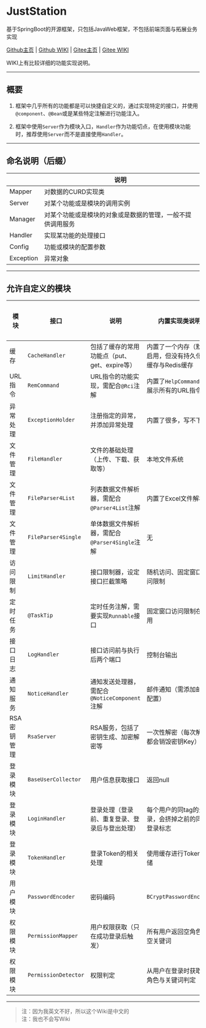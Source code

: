 # JustStation

基于SpringBoot的开源框架，只包括JavaWeb框架，不包括前端页面与拓展业务实现

[Github主页](https://github.com/Verlif/JustStation) | [Github WIKI](https://github.com/Verlif/JustStation/wiki) | [Gitee主页](https://gitee.com/Verlif/JustStation) | [Gitee WIKI](https://gitee.com/Verlif/JustStation/wikis/Home)

WIKI上有比较详细的功能实现说明。

----

## 概要

1. 框架中几乎所有的功能都是可以快捷自定义的，通过实现特定的接口，并使用`@component`、`@Bean`或是某些特定注解进行功能注入。

2. 框架中使用`Server`作为模块入口，`Handler`作为功能切点，在使用模块功能时，推荐使用`Server`而不是直接使用`Handler`。

----

## 命名说明（后缀）

| | 说明 |
| ---- | ---- |
| Mapper | 对数据的CURD实现类 |
| Server | 对某个功能或是模块的调用实例 |
| Manager | 对某个功能或是模块的对象或是数据的管理，一般不提供调用服务 |
| Handler | 实现某功能的处理接口 |
| Config | 功能或模块的配置参数 |
| Exception | 异常对象 |

----

## 允许自定义的模块

| 模块 | 接口 | 说明 | 内置实现类说明 | 允许数量 |
| ---- | ---- | ---- | ---- | ---- |
| 缓存 | `CacheHandler` | 包括了缓存的常用功能点（put、get、expire等） | 内置了一个内存（默认启用，但没有持久化）缓存与Redis缓存 | 1 |
| URL指令 | `RemCommand` | URL指令的功能实现，需配合`@Rci`注解 | 内置了`HelpCommand`用于展示所有的URL指令 | 1 |
| 异常处理 | `ExceptionHolder` | 注册指定的异常，并添加异常处理 | 内置了很多，写不下了 | 无限 |
| 文件管理 | `FileHandler` | 文件的基础处理（上传、下载、获取等） | 本地文件系统 | 1 |
| 文件管理 | `FileParser4List` | 列表数据文件解析器，需配合`@Parser4List`注解 | 内置了Excel文件解析 | 无限 |
| 文件管理 | `FileParser4Single` | 单体数据文件解析器，需配合`@Parser4Single`注解 | 无 | 无限 |
| 访问限制 | `LimitHandler` | 接口限制器，设定接口拦截策略 | 随机访问、固定窗口访问限制 | 无限 |
| 定时任务 | `@TaskTip` | 定时任务注解，需要实现`Runnable`接口 | 固定窗口访问限制在使用 | 无限 |
| 接口日志 | `LogHandler` | 接口访问前与执行后两个端口 | 控制台输出 | 无限 |
| 通知服务 | `NoticeHandler` | 通知发送处理器，需配合`@NoticeComponent`注解 | 邮件通知（需添加邮箱配置） | 无限 |
| RSA密钥管理 | `RsaServer` | RSA服务，包括了密钥生成、加密解密等 | 一次性解密（每次解密都会销毁密钥Key） | 1 |
| 登录模块 | `BaseUserCollector` | 用户信息获取接口 | 返回null | 1 |
| 登录模块 | `LoginHandler` | 登录处理（登录前、重复登录、登录后与登出处理） | 每个用户的同tag的登录，会挤掉之前的同tag登录标志 | 1 |
| 登录模块 | `TokenHandler` | 登录Token的相关处理 | 使用缓存进行Token存储 | 1 |
| 用户模块 | `PasswordEncoder` | 密码编码 | `BCryptPasswordEncoder` | 1 |
| 权限模块 | `PermissionMapper` | 用户权限获取（只在成功登录后触发） | 所有用户返回空角色与空关键词 | 1 |
| 权限模块 | `PermissionDetector` | 权限判定 | 从用户在登录时获取的角色与关键词判定 | 1 |

----

> 注：因为我英文不好，所以这个Wiki是中文的  
> 注：我也不会写Wiki
